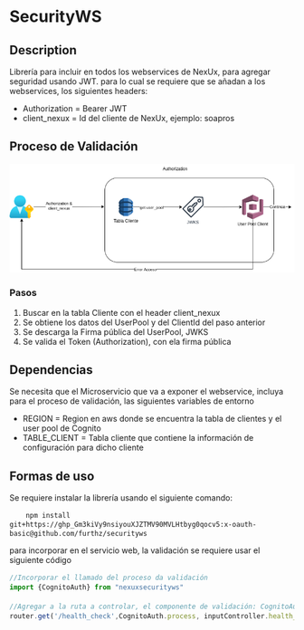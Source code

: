 # SecurityWS

## Description
Librería para incluir en todos los webservices de NexUx, para agregar seguridad usando JWT.
para lo cual se requiere que se añadan a los webservices, los siguientes headers:
- Authorization = Bearer JWT
- client_nexux = Id del cliente de NexUx, ejemplo: soapros

## Proceso de Validación
![Validacion](images/ValidacionToken.png)

### Pasos
1. Buscar en la tabla Cliente con el header client_nexux
2. Se obtiene los datos del UserPool y del ClientId del paso anterior
3. Se descarga la Firma pública del UserPool, JWKS
4. Se valida el Token (Authorization), con ela firma pública

## Dependencias
Se necesita que el Microservicio que va a exponer el webservice, incluya para el proceso de validación, las siguientes variables de entorno
- REGION = Region en aws donde se encuentra la tabla de clientes y el user pool de Cognito
- TABLE_CLIENT = Tabla cliente que contiene la información de configuración para dicho cliente

## Formas de uso
Se requiere instalar la librería usando el siguiente comando:
```
    npm install git+https://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:x-oauth-basic@github.com/furthz/securityws
```

para incorporar en el servicio web, la validación se requiere usar el siguiente código
```typescript
//Incorporar el llamado del proceso da validación
import {CognitoAuth} from "nexuxsecurityws"

//Agregar a la ruta a controlar, el componente de validación: CognitoAuth.process
router.get('/health_check',CognitoAuth.process, inputController.health_check)
```